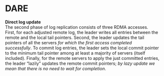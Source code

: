 # DARE

__Direct log update__  
The second phase of log replication consists of three RDMA accesses. First, for each adjusted remote log, the leader writes all entries between the remote and the local tail pointers. Second, the leader updates the tail pointers of all the servers _for which the first access completed successfully_. To commit log entries, the leader sets the local commit pointer to the minimum tail pointer among at least a majority of servers (itself included). Finally, for the remote servers to apply the just committed entries, the leader “lazily” updates the remote commit pointers; _by lazy update we mean that there is no need to wait for completion_.
